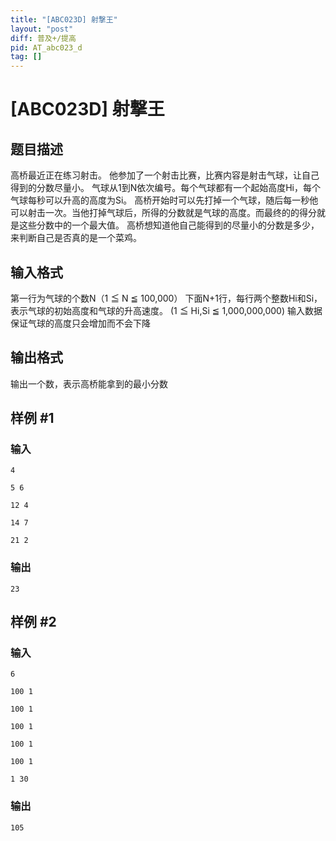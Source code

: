 ```yaml
---
title: "[ABC023D] 射撃王"
layout: "post"
diff: 普及+/提高
pid: AT_abc023_d
tag: []
---
```


# [ABC023D] 射撃王

## 题目描述

高桥最近正在练习射击。
他参加了一个射击比赛，比赛内容是射击气球，让自己得到的分数尽量小。
气球从1到N依次编号。每个气球都有一个起始高度Hi，每个气球每秒可以升高的高度为Si。
高桥开始时可以先打掉一个气球，随后每一秒他可以射击一次。当他打掉气球后，所得的分数就是气球的高度。而最终的的得分就是这些分数中的一个最大值。
高桥想知道他自己能得到的尽量小的分数是多少，来判断自己是否真的是一个菜鸡。

## 输入格式

第一行为气球的个数N（1 ≦ N ≦ 100,000）
下面N+1行，每行两个整数Hi和Si，表示气球的初始高度和气球的升高速度。 (1 ≦ Hi,Si ≦ 1,000,000,000)
输入数据保证气球的高度只会增加而不会下降

## 输出格式

输出一个数，表示高桥能拿到的最小分数

## 样例 #1

### 输入

```
4
5 6
12 4
14 7
21 2
```

### 输出

```
23
```

## 样例 #2

### 输入

```
6
100 1
100 1
100 1
100 1
100 1
1 30
```

### 输出

```
105
```

